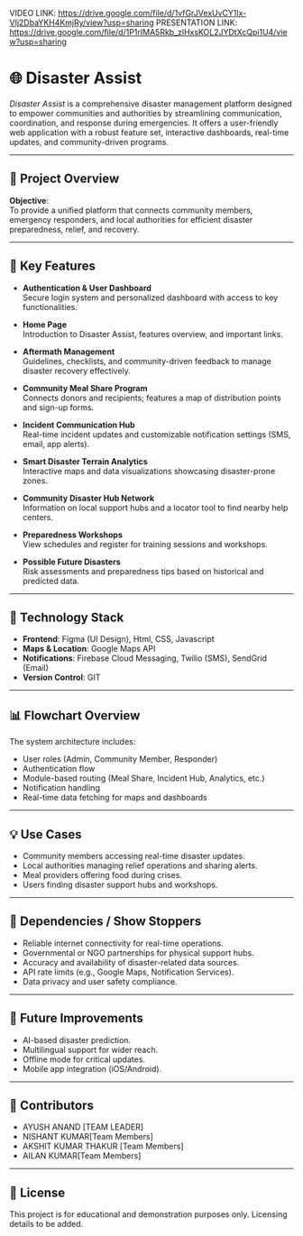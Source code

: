 VIDEO LINK: https://drive.google.com/file/d/1vfGrJVexUvCY1lx-VIj2DbaYKH4KmjRy/view?usp=sharing
PRESENTATION LINK: https://drive.google.com/file/d/1P1rIMA5Rkb_zlHxsKOL2JYDtXcQpi1U4/view?usp=sharing




# 🌐 Disaster Assist

_Disaster Assist_ is a comprehensive disaster management platform designed to empower communities and authorities by streamlining communication, coordination, and response during emergencies. It offers a user-friendly web application with a robust feature set, interactive dashboards, real-time updates, and community-driven programs.

---

## 📌 Project Overview

**Objective**:  
To provide a unified platform that connects community members, emergency responders, and local authorities for efficient disaster preparedness, relief, and recovery.

---

## 🚀 Key Features

- **Authentication & User Dashboard**  
  Secure login system and personalized dashboard with access to key functionalities.

- **Home Page**  
  Introduction to Disaster Assist, features overview, and important links.

- **Aftermath Management**  
  Guidelines, checklists, and community-driven feedback to manage disaster recovery effectively.

- **Community Meal Share Program**  
  Connects donors and recipients; features a map of distribution points and sign-up forms.

- **Incident Communication Hub**  
  Real-time incident updates and customizable notification settings (SMS, email, app alerts).

- **Smart Disaster Terrain Analytics**  
  Interactive maps and data visualizations showcasing disaster-prone zones.

- **Community Disaster Hub Network**  
  Information on local support hubs and a locator tool to find nearby help centers.

- **Preparedness Workshops**  
  View schedules and register for training sessions and workshops.

- **Possible Future Disasters**  
  Risk assessments and preparedness tips based on historical and predicted data.

---

## 🧠 Technology Stack

- **Frontend**: Figma (UI Design), Html, CSS, Javascript 
- **Maps & Location**: Google Maps API
- **Notifications**: Firebase Cloud Messaging, Twilio (SMS), SendGrid (Email)
- **Version Control**: GIT

---

## 📊 Flowchart Overview

The system architecture includes:
- User roles (Admin, Community Member, Responder)
- Authentication flow
- Module-based routing (Meal Share, Incident Hub, Analytics, etc.)
- Notification handling
- Real-time data fetching for maps and dashboards

---

## 💡 Use Cases

- Community members accessing real-time disaster updates.
- Local authorities managing relief operations and sharing alerts.
- Meal providers offering food during crises.
- Users finding disaster support hubs and workshops.

---

## 🔧 Dependencies / Show Stoppers

- Reliable internet connectivity for real-time operations.
- Governmental or NGO partnerships for physical support hubs.
- Accuracy and availability of disaster-related data sources.
- API rate limits (e.g., Google Maps, Notification Services).
- Data privacy and user safety compliance.

---

## 🧪 Future Improvements

- AI-based disaster prediction.
- Multilingual support for wider reach.
- Offline mode for critical updates.
- Mobile app integration (iOS/Android).

---

## 🤝 Contributors

- AYUSH ANAND [TEAM LEADER]
- NISHANT KUMAR[Team Members]
- AKSHIT KUMAR THAKUR [Team Members]
- AILAN KUMAR[Team Members]

---

## 📃 License

This project is for educational and demonstration purposes only. Licensing details to be added.

